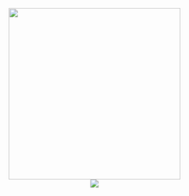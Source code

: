<p align=center>
<img src="https://github.com/user-attachments/assets/80dbd57f-e4c2-40dc-9831-d5b86b1e6c96" width="340px"><br>
<img src="https://media.tenor.com/9ja3Utz1tdwAAAAM/silly-silly-cat.gif">
<br>
<br>
</p>
